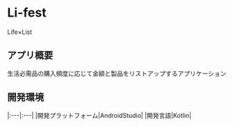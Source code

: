 # Li-fest
Life×List

## アプリ概要
生活必需品の購入頻度に応じて金額と製品をリストアップするアプリケーション

## 開発環境
|:---|:---|
|開発プラットフォーム|AndroidStudio|
|開発言語|Kotlin|
